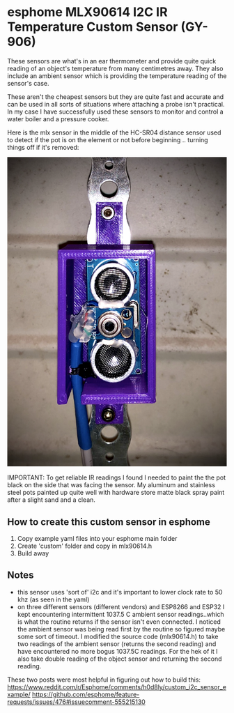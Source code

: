 # esphome MLX90614 I2C IR Temperature Custom Sensor (GY-906)

These sensors are what's in an ear thermometer and provide quite quick reading of an object's temperature from many centimetres away. They also include an ambient sensor which is providing the temperature reading of the sensor's case.  

These aren't the cheapest sensors but they are quite fast and accurate and can be used in all sorts of situations where attaching a probe isn't practical.  In my case I have successfully used these sensors to monitor and control a water boiler and a pressure cooker. 

Here is the mlx sensor in the middle of the HC-SR04 distance sensor used to detect if the pot is on the element or not before beginning .. turning things off if it's removed:

![](https://github.com/3gyptian/esphome-mlx90614-i2c_IR_temp_sensor/blob/master/images/Pot_Temp_Distance_Sensor.png)


IMPORTANT:  To get reliable IR readings I found I needed to paint the the pot black on the side that was facing the sensor.  My aluminum and stainless steel pots painted up quite well with hardware store matte black spray paint after a slight sand and a clean.  

## How to create this custom sensor in esphome

1) Copy example yaml files into your esphome main folder
2) Create 'custom' folder and copy in mlx90614.h
3) Build away


## Notes

- this sensor uses 'sort of' i2c and it's important to lower clock rate to 50 khz (as seen in the yaml)
- on three different sensors (different vendors) and ESP8266 and ESP32 I kept encountering intermittent 1037.5 C ambient sensor readings..which is what the routine returns if the sensor isn't even connected.   I noticed the ambient sensor was being read first by the routine so figured maybe some sort of timeout. I modified the source code (mlx90614.h) to take two readings of the ambient sensor (returns the second reading) and have encountered no more bogus 1037.5C readings.  For the hek of it I also take double reading of the object sensor and returning the second reading.  

These two posts were most helpful in figuring out how to build this:
https://www.reddit.com/r/Esphome/comments/h0d8ly/custom_i2c_sensor_example/
https://github.com/esphome/feature-requests/issues/476#issuecomment-555215130



